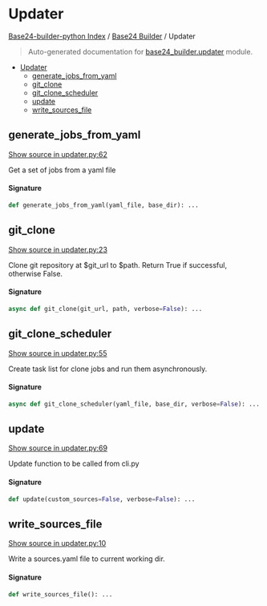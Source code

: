 # Updater

[Base24-builder-python Index](../README.md#base24-builder-python-index) /
[Base24 Builder](./index.md#base24-builder) /
Updater

> Auto-generated documentation for [base24_builder.updater](../../../base24_builder/updater.py) module.

- [Updater](#updater)
  - [generate_jobs_from_yaml](#generate_jobs_from_yaml)
  - [git_clone](#git_clone)
  - [git_clone_scheduler](#git_clone_scheduler)
  - [update](#update)
  - [write_sources_file](#write_sources_file)

## generate_jobs_from_yaml

[Show source in updater.py:62](../../../base24_builder/updater.py#L62)

Get a set of jobs from a yaml file

#### Signature

```python
def generate_jobs_from_yaml(yaml_file, base_dir): ...
```



## git_clone

[Show source in updater.py:23](../../../base24_builder/updater.py#L23)

Clone git repository at $git_url to $path. Return True if successful,
otherwise False.

#### Signature

```python
async def git_clone(git_url, path, verbose=False): ...
```



## git_clone_scheduler

[Show source in updater.py:55](../../../base24_builder/updater.py#L55)

Create task list for clone jobs and run them asynchronously.

#### Signature

```python
async def git_clone_scheduler(yaml_file, base_dir, verbose=False): ...
```



## update

[Show source in updater.py:69](../../../base24_builder/updater.py#L69)

Update function to be called from cli.py

#### Signature

```python
def update(custom_sources=False, verbose=False): ...
```



## write_sources_file

[Show source in updater.py:10](../../../base24_builder/updater.py#L10)

Write a sources.yaml file to current working dir.

#### Signature

```python
def write_sources_file(): ...
```